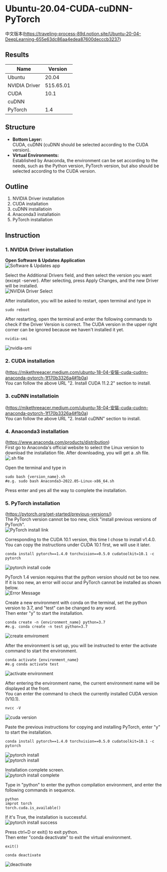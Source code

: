 # Ubuntu-20.04-CUDA-cuDNN-PyTorch
中文版本(https://traveling-process-89d.notion.site/Ubuntu-20-04-DeepLearning-655e63dc86aa4edea87600decccb3237)

## Results
| Name | Version |
|---|---|
| Ubuntu | 20.04 |
| NVIDIA Driver | 515.65.01 |
| CUDA | 10.1 |
| cuDNN |   |
| PyTorch | 1.4 |

## Structure
- **Bottom Layer:**  
CUDA, cuDNN (cuDNN should be selected according to the CUDA version).   
- **Virtual Environments:**  
Established by Anaconda, the environment can be set according to the needs, such as the Python version, PyTorch version, but also should be selected according to the CUDA version.   

## Outline
1. NVIDIA Driver installation
2. CUDA installation
3. cuDNN installatioin
4. Anaconda3 installatioin
5. PyTorch installation

## Instruction
### 1. NVIDIA Driver installation

**Open Software & Updates Application**  
![Software & Updates app](https://s3.us-west-2.amazonaws.com/secure.notion-static.com/abc13826-15c9-42a2-b0e0-409e4bb9d595/Untitled.png?X-Amz-Algorithm=AWS4-HMAC-SHA256&X-Amz-Content-Sha256=UNSIGNED-PAYLOAD&X-Amz-Credential=AKIAT73L2G45EIPT3X45%2F20220827%2Fus-west-2%2Fs3%2Faws4_request&X-Amz-Date=20220827T153401Z&X-Amz-Expires=86400&X-Amz-Signature=9d555d81011329dfa274d29379490af2aad1566cfcf23886093672ce6001730f&X-Amz-SignedHeaders=host&response-content-disposition=filename%20%3D%22Untitled.png%22&x-id=GetObject)  

Select the Additional Drivers field, and then select the version you want (except -server). After selecting, press Apply Changes, and the new Driver will be installed.  
![NVIDIA Driver Select](https://s3.us-west-2.amazonaws.com/secure.notion-static.com/e782704f-cd4f-474d-9d8d-a67c526105d1/Untitled.png?X-Amz-Algorithm=AWS4-HMAC-SHA256&X-Amz-Content-Sha256=UNSIGNED-PAYLOAD&X-Amz-Credential=AKIAT73L2G45EIPT3X45%2F20220827%2Fus-west-2%2Fs3%2Faws4_request&X-Amz-Date=20220827T153231Z&X-Amz-Expires=86400&X-Amz-Signature=b91afa0a2a155b89c82913921ed82a9d3f0925597e20658f055c581870c261c0&X-Amz-SignedHeaders=host&response-content-disposition=filename%20%3D%22Untitled.png%22&x-id=GetObject)  

After installation, you will be asked to restart, open terminal and type in  
```
sudo reboot
```

After restarting, open the terminal and enter the following commands to check if the Driver Version is correct. The CUDA version in the upper right corner can be ignored because we haven't installed it yet.  
```
nvidia-smi
```
![nvidia-smi](https://s3.us-west-2.amazonaws.com/secure.notion-static.com/1b45c64d-a0ae-4a24-bd72-2b89eb85842f/Untitled.png?X-Amz-Algorithm=AWS4-HMAC-SHA256&X-Amz-Content-Sha256=UNSIGNED-PAYLOAD&X-Amz-Credential=AKIAT73L2G45EIPT3X45%2F20220827%2Fus-west-2%2Fs3%2Faws4_request&X-Amz-Date=20220827T155040Z&X-Amz-Expires=86400&X-Amz-Signature=2ef94e39a9467342b524461f2d127f6929b1ec4838488ef9656fa5e95d67110d&X-Amz-SignedHeaders=host&response-content-disposition=filename%20%3D%22Untitled.png%22&x-id=GetObject)

### 2. CUDA installation 
(https://mikethreeacer.medium.com/ubuntu-18-04-安裝-cuda-cudnn-anaconda-pytorch-1f170b3326a4#1b0a)  
You can follow the above URL "2. Install CUDA 11.2.2" section to install.   

### 3. cuDNN installatioin 
(https://mikethreeacer.medium.com/ubuntu-18-04-安裝-cuda-cudnn-anaconda-pytorch-1f170b3326a4#1b0a)  
You can follow the above URL "2. Install cuDNN" section to install.   


### 4. Anaconda3 installation 
(https://www.anaconda.com/products/distribution)  
First go to Anaconda's official website to select the Linux version to download the installation file. After downloading, you will get a .sh file.   
![.sh file](https://s3.us-west-2.amazonaws.com/secure.notion-static.com/17ae7e22-268d-4044-be14-900f7d1a3337/Untitled.png?X-Amz-Algorithm=AWS4-HMAC-SHA256&X-Amz-Content-Sha256=UNSIGNED-PAYLOAD&X-Amz-Credential=AKIAT73L2G45EIPT3X45%2F20220827%2Fus-west-2%2Fs3%2Faws4_request&X-Amz-Date=20220827T160339Z&X-Amz-Expires=86400&X-Amz-Signature=1ad2533f6da8ea849da85561f136e0097e9961d22d5b1a9c1e2bfd6bc85bf932&X-Amz-SignedHeaders=host&response-content-disposition=filename%20%3D%22Untitled.png%22&x-id=GetObject)   

Open the terminal and type in
```
sudo bash {version_name}.sh
#e.g. sudo bash Anaconda3–2022.05-Linux-x86_64.sh
```
Press enter and yes all the way to complete the installation.   


### 5. PyTorch installation
(https://pytorch.org/get-started/previous-versions/)    
The PyTorch version cannot be too new, click "install previous versions of PyTorch".   
![PyTorch install link](https://s3.us-west-2.amazonaws.com/secure.notion-static.com/8d402422-199c-409f-92c8-acf50d3d134e/Untitled.png?X-Amz-Algorithm=AWS4-HMAC-SHA256&X-Amz-Content-Sha256=UNSIGNED-PAYLOAD&X-Amz-Credential=AKIAT73L2G45EIPT3X45%2F20220827%2Fus-west-2%2Fs3%2Faws4_request&X-Amz-Date=20220827T161601Z&X-Amz-Expires=86400&X-Amz-Signature=f58dbc24dcf41919a3e56ba630e77601e8471f83d2192c5afd5bb05ffb15d640&X-Amz-SignedHeaders=host&response-content-disposition=filename%20%3D%22Untitled.png%22&x-id=GetObject)   

Corresponding to the CUDA 10.1 version, this time I chose to install v1.4.0. You can copy the instructions under CUDA 10.1 first, we will use it later.   
```
conda install pytorch==1.4.0 torchvision==0.5.0 cudatoolkit=10.1 -c pytorch
```
![pytorch install code](https://s3.us-west-2.amazonaws.com/secure.notion-static.com/975790e3-9f64-47f2-9c38-f5dbc114c613/Untitled.png?X-Amz-Algorithm=AWS4-HMAC-SHA256&X-Amz-Content-Sha256=UNSIGNED-PAYLOAD&X-Amz-Credential=AKIAT73L2G45EIPT3X45%2F20220827%2Fus-west-2%2Fs3%2Faws4_request&X-Amz-Date=20220827T161803Z&X-Amz-Expires=86400&X-Amz-Signature=1cd98bad97b00a229fd400d3be142a1d0831f0ad9a84eaa10f23d76853f06e17&X-Amz-SignedHeaders=host&response-content-disposition=filename%20%3D%22Untitled.png%22&x-id=GetObject)   


PyTorch 1.4 version requires that the python version should not be too new. If it is too new, an error will occur and PyTorch cannot be installed as shown below.  
![Error Message](https://s3.us-west-2.amazonaws.com/secure.notion-static.com/7d589ec1-4ab9-4e37-81f2-247058668c40/Untitled.png?X-Amz-Algorithm=AWS4-HMAC-SHA256&X-Amz-Content-Sha256=UNSIGNED-PAYLOAD&X-Amz-Credential=AKIAT73L2G45EIPT3X45%2F20220827%2Fus-west-2%2Fs3%2Faws4_request&X-Amz-Date=20220827T161952Z&X-Amz-Expires=86400&X-Amz-Signature=a6b7417139c55843b21edd791ebb3f0026c8d3bdd08605f98050859dbf9d8cda&X-Amz-SignedHeaders=host&response-content-disposition=filename%20%3D%22Untitled.png%22&x-id=GetObject)   

Create a new environment with conda on the terminal, set the python version to 3.7, and "test" can be changed to any word.   
Then enter "y" to start the installation.   
```
conda create -n {environment_name} python=3.7
#e.g. conda create -n test python=3.7
```
![create emviroment](https://s3.us-west-2.amazonaws.com/secure.notion-static.com/088a3725-9e3c-4330-8d30-c04ee16b8296/Untitled.png?X-Amz-Algorithm=AWS4-HMAC-SHA256&X-Amz-Content-Sha256=UNSIGNED-PAYLOAD&X-Amz-Credential=AKIAT73L2G45EIPT3X45%2F20220827%2Fus-west-2%2Fs3%2Faws4_request&X-Amz-Date=20220827T162316Z&X-Amz-Expires=86400&X-Amz-Signature=4b6c933b1f9c5ab867ea67d753a3e03e6aea3213932ebdbc6a7b840037ec960b&X-Amz-SignedHeaders=host&response-content-disposition=filename%20%3D%22Untitled.png%22&x-id=GetObject)   

After the environment is set up, you will be instructed to enter the activate command to start the environment.   
```
conda activate {environment_name}
#e.g conda activate test
```
![activate environment](https://s3.us-west-2.amazonaws.com/secure.notion-static.com/ff891a85-fb5a-4a7f-807f-c32d8baaf7e9/Untitled.png?X-Amz-Algorithm=AWS4-HMAC-SHA256&X-Amz-Content-Sha256=UNSIGNED-PAYLOAD&X-Amz-Credential=AKIAT73L2G45EIPT3X45%2F20220827%2Fus-west-2%2Fs3%2Faws4_request&X-Amz-Date=20220827T162706Z&X-Amz-Expires=86400&X-Amz-Signature=974cfba13200e6b5b7945f84dd0d025c24179f2be3db9d07a9f3571fe6bb5c0a&X-Amz-SignedHeaders=host&response-content-disposition=filename%20%3D%22Untitled.png%22&x-id=GetObject)   


After entering the environment name, the current environment name will be displayed at the front.   
You can enter the command to check the currently installed CUDA version (V10.1).   
 ```
 nvcc -V
```
![cuda version](https://s3.us-west-2.amazonaws.com/secure.notion-static.com/6ad659e0-3a5b-40cb-be26-f2c198285eda/Untitled.png?X-Amz-Algorithm=AWS4-HMAC-SHA256&X-Amz-Content-Sha256=UNSIGNED-PAYLOAD&X-Amz-Credential=AKIAT73L2G45EIPT3X45%2F20220827%2Fus-west-2%2Fs3%2Faws4_request&X-Amz-Date=20220827T162929Z&X-Amz-Expires=86400&X-Amz-Signature=12df68edc92f973fc9ee4949d5ed2ab381deea08ce0758ed7e7b86082f839282&X-Amz-SignedHeaders=host&response-content-disposition=filename%20%3D%22Untitled.png%22&x-id=GetObject)   


Paste the previous instructions for copying and installing PyTorch, enter "y" to start the installation.   
```
conda install pytorch==1.4.0 torchvision==0.5.0 cudatoolkit=10.1 -c pytorch
```
![pytorch install](https://s3.us-west-2.amazonaws.com/secure.notion-static.com/b93af7eb-5df5-4f81-8410-9db484d9395b/Untitled.png?X-Amz-Algorithm=AWS4-HMAC-SHA256&X-Amz-Content-Sha256=UNSIGNED-PAYLOAD&X-Amz-Credential=AKIAT73L2G45EIPT3X45%2F20220827%2Fus-west-2%2Fs3%2Faws4_request&X-Amz-Date=20220827T163122Z&X-Amz-Expires=86400&X-Amz-Signature=a4ba1568026df4224b9181acc67d4d67816dcbad2a8239abfb38e1ffa0785052&X-Amz-SignedHeaders=host&response-content-disposition=filename%20%3D%22Untitled.png%22&x-id=GetObject)  
![pytorch install](https://s3.us-west-2.amazonaws.com/secure.notion-static.com/4f284149-194b-453d-8234-fc8c1333fb6f/Untitled.png?X-Amz-Algorithm=AWS4-HMAC-SHA256&X-Amz-Content-Sha256=UNSIGNED-PAYLOAD&X-Amz-Credential=AKIAT73L2G45EIPT3X45%2F20220827%2Fus-west-2%2Fs3%2Faws4_request&X-Amz-Date=20220827T163206Z&X-Amz-Expires=86400&X-Amz-Signature=3eaa7de6496949f3973b8f2bfa16cd76c72d5c92c411a46f31c903612364be52&X-Amz-SignedHeaders=host&response-content-disposition=filename%20%3D%22Untitled.png%22&x-id=GetObject)   

Installation complete screen.   
![pytorch install complete](https://s3.us-west-2.amazonaws.com/secure.notion-static.com/1f184d0c-1917-40a7-9bcb-179ea7b343a2/Untitled.png?X-Amz-Algorithm=AWS4-HMAC-SHA256&X-Amz-Content-Sha256=UNSIGNED-PAYLOAD&X-Amz-Credential=AKIAT73L2G45EIPT3X45%2F20220827%2Fus-west-2%2Fs3%2Faws4_request&X-Amz-Date=20220827T163258Z&X-Amz-Expires=86400&X-Amz-Signature=e1798c9c2394b4469ffd47c8580b261e08dcc1c2c1451d5f172471e0199d4132&X-Amz-SignedHeaders=host&response-content-disposition=filename%20%3D%22Untitled.png%22&x-id=GetObject)   

Type in "python" to enter the python compilation environment, and enter the following commands in sequence.   
```
python
improt torch
torch.cuda.is_available()
```

If it's True, the installation is successful.   
![pytorch install success](https://s3.us-west-2.amazonaws.com/secure.notion-static.com/55d240d0-9577-4787-8ffd-24006bfe6105/Untitled.png?X-Amz-Algorithm=AWS4-HMAC-SHA256&X-Amz-Content-Sha256=UNSIGNED-PAYLOAD&X-Amz-Credential=AKIAT73L2G45EIPT3X45%2F20220827%2Fus-west-2%2Fs3%2Faws4_request&X-Amz-Date=20220827T163534Z&X-Amz-Expires=86400&X-Amz-Signature=493facaba89f413f5c6b3d7ca9a6e6222fabe8faea224b0f3327c0c86b75aa92&X-Amz-SignedHeaders=host&response-content-disposition=filename%20%3D%22Untitled.png%22&x-id=GetObject)   

Press ctrl+D or exit() to exit python.  
Then enter "conda deactivate" to exit the virtual environment.  
```
exit()
```
```
conda deactivate
```
![deactivate](https://s3.us-west-2.amazonaws.com/secure.notion-static.com/c59d486a-ee11-4914-88c1-f8cc1f845ddd/Untitled.png?X-Amz-Algorithm=AWS4-HMAC-SHA256&X-Amz-Content-Sha256=UNSIGNED-PAYLOAD&X-Amz-Credential=AKIAT73L2G45EIPT3X45%2F20220827%2Fus-west-2%2Fs3%2Faws4_request&X-Amz-Date=20220827T163729Z&X-Amz-Expires=86400&X-Amz-Signature=4f879e29fb8532a4d193f91b53f45ec25792e037194944b9355a024fcbc97e88&X-Amz-SignedHeaders=host&response-content-disposition=filename%20%3D%22Untitled.png%22&x-id=GetObject)  
